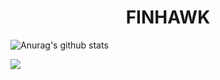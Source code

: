 <h1 align="center">FINHAWK</h1>


![Anurag's github stats](https://github-readme-stats.vercel.app/api?username=F1NH4WK&theme=tokyonight)

<img align="center" src="https://github-readme-stats.vercel.app/api/top-langs/?username=F1NH4WK&theme=tokyonight" />
